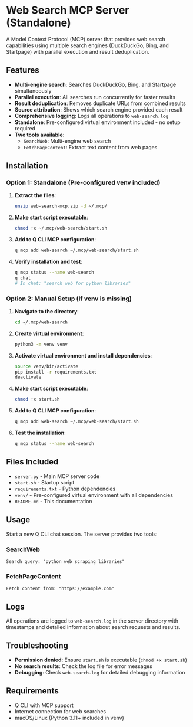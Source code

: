 # Web Search MCP Server (Standalone)

A Model Context Protocol (MCP) server that provides web search capabilities using multiple search engines (DuckDuckGo, Bing, and Startpage) with parallel execution and result deduplication.

## Features

- **Multi-engine search**: Searches DuckDuckGo, Bing, and Startpage simultaneously
- **Parallel execution**: All searches run concurrently for faster results
- **Result deduplication**: Removes duplicate URLs from combined results
- **Source attribution**: Shows which search engine provided each result
- **Comprehensive logging**: Logs all operations to `web-search.log`
- **Standalone**: Pre-configured virtual environment included - no setup required
- **Two tools available**:
  - `SearchWeb`: Multi-engine web search
  - `FetchPageContent`: Extract text content from web pages

## Installation

### Option 1: Standalone (Pre-configured venv included)

1. **Extract the files**:
   ```bash
   unzip web-search-mcp.zip -d ~/.mcp/
   ```

2. **Make start script executable**:
   ```bash
   chmod +x ~/.mcp/web-search/start.sh
   ```

3. **Add to Q CLI MCP configuration**:
   ```bash
   q mcp add web-search ~/.mcp/web-search/start.sh
   ```

4. **Verify installation and test**:
   ```bash
   q mcp status --name web-search
   q chat
   # In chat: "search web for python libraries"
   ```

### Option 2: Manual Setup (If venv is missing)

1. **Navigate to the directory**:
   ```bash
   cd ~/.mcp/web-search
   ```

2. **Create virtual environment**:
   ```bash
   python3 -m venv venv
   ```

3. **Activate virtual environment and install dependencies**:
   ```bash
   source venv/bin/activate
   pip install -r requirements.txt
   deactivate
   ```

4. **Make start script executable**:
   ```bash
   chmod +x start.sh
   ```

5. **Add to Q CLI MCP configuration**:
   ```bash
   q mcp add web-search ~/.mcp/web-search/start.sh
   ```

6. **Test the installation**:
   ```bash
   q mcp status --name web-search
   ```

## Files Included

- `server.py` - Main MCP server code
- `start.sh` - Startup script  
- `requirements.txt` - Python dependencies
- `venv/` - Pre-configured virtual environment with all dependencies
- `README.md` - This documentation

## Usage

Start a new Q CLI chat session. The server provides two tools:

### SearchWeb
```
Search query: "python web scraping libraries"
```

### FetchPageContent  
```
Fetch content from: "https://example.com"
```

## Logs

All operations are logged to `web-search.log` in the server directory with timestamps and detailed information about search requests and results.

## Troubleshooting

- **Permission denied**: Ensure `start.sh` is executable (`chmod +x start.sh`)
- **No search results**: Check the log file for error messages
- **Debugging**: Check `web-search.log` for detailed debugging information

## Requirements

- Q CLI with MCP support
- Internet connection for web searches
- macOS/Linux (Python 3.11+ included in venv)
